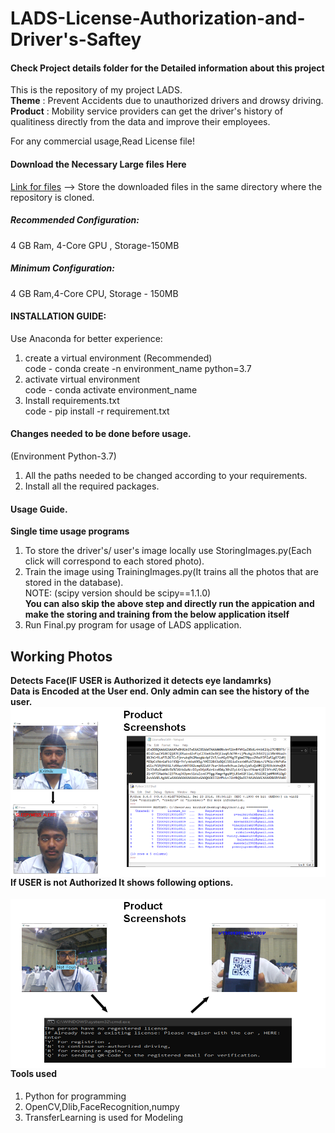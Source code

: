 # LADS-License-Authorization-and-Driver's-Saftey
#### Check Project details folder for the Detailed information about this project
This is the repository of my project LADS.\
**Theme** : Prevent Accidents due to unauthorized drivers and drowsy driving.\
**Product** : Mobility service providers can get the driver's history of qualitiness directly from the data and improve their employees.

For any commercial usage,Read License file!
#### Download the Necessary Large files Here
[Link for files](http://www.mediafire.com/folder/hsml89rboufxf/Files_for_LADS)
--> Store the downloaded files in the same directory where the repository is cloned.




##### Recommended Configuration:
 4 GB Ram, 4-Core GPU , Storage-150MB
 ##### Minimum Configuration:
 4 GB Ram,4-Core CPU, Storage - 150MB
#### INSTALLATION GUIDE:
Use Anaconda for better experience:
1. create a virtual environment (Recommended)\
code - conda create -n environment_name python=3.7
2. activate virtual environment\
code - conda activate environment_name
2. Install requirements.txt\
code - pip install -r requirement.txt

#### Changes needed to be done before usage.
(Environment Python-3.7)
1. All the paths needed to be changed according to your requirements.
2. Install all the required packages.

#### Usage Guide.
**Single time usage programs**
1. To store the driver's/ user's image locally use StoringImages.py(Each click will correspond to each stored photo).
2. Train the image using TrainingImages.py(It trains all the photos that are stored in the database).\
NOTE: (scipy version should be scipy==1.1.0)\
**You can also skip the above step and directly run the appication and make the storing and training from the below application itself**
3. Run Final.py program for usage of LADS application.

## Working Photos
**Detects Face(IF USER is Authorized it detects eye landamrks)\
Data is Encoded at the User end. Only admin can see the history of the user.**
<img src="LADS Images\LADS1.png"
     alt="Markdown Monster icon"
     style="float: left; margin-right: 5px;" />
#### If USER is not Authorized It shows following options.
<img src="LADS Images\LADS2.png"
     alt="Markdown Monster icon"
     style="float: left; margin-right: 5px;" />
#### Tools used
1. Python for programming
2. OpenCV,Dlib,FaceRecognition,numpy
3. TransferLearning is used for Modeling
